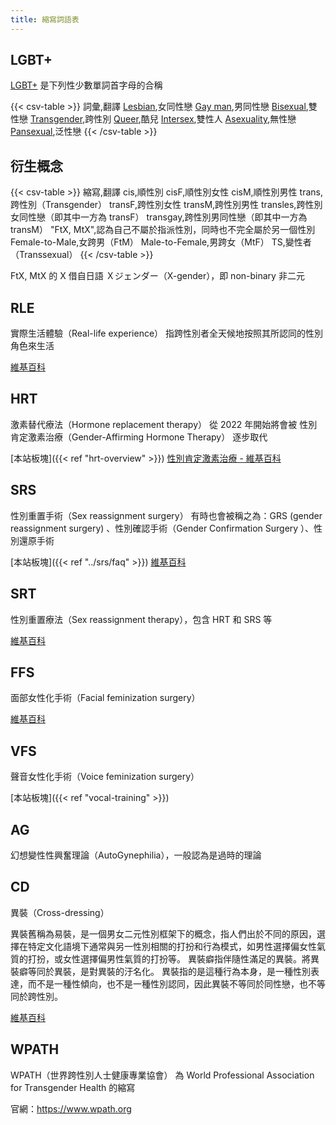 ```yaml
---
title: 縮寫詞語表
---
```


## LGBT+

[LGBT+](https://en.wikipedia.org/wiki/LGBT) 是下列性少數單詞首字母的合稱

{{< csv-table >}}
詞彙,翻譯
[Lesbian](https://en.wikipedia.org/wiki/Lesbian),女同性戀
[Gay man](https://en.wikipedia.org/wiki/Gay_man),男同性戀
[Bisexual](https://en.wikipedia.org/wiki/Bisexuality),雙性戀
[Transgender](https://en.wikipedia.org/wiki/Transgender),跨性別
[Queer](https://en.wikipedia.org/wiki/Queer),酷兒
[Intersex](https://en.wikipedia.org/wiki/Intersex),雙性人
[Asexuality](https://en.wikipedia.org/wiki/Asexuality),無性戀
[Pansexual](https://en.wikipedia.org/wiki/Pansexuality),泛性戀
{{< /csv-table >}}

## 衍生概念

{{< csv-table >}}
縮寫,翻譯
cis,順性別
cisF,順性別女性
cisM,順性別男性
trans,跨性別（Transgender）
transF,跨性別女性
transM,跨性別男性
transles,跨性別女同性戀（即其中一方為 transF）
transgay,跨性別男同性戀（即其中一方為 transM）
"FtX, MtX",認為自己不屬於指派性別，同時也不完全屬於另一個性別
Female-to-Male,女跨男（FtM）
Male-to-Female,男跨女（MtF）
TS,變性者（Transsexual）
{{< /csv-table >}}

FtX, MtX 的 X 借自日語 Ｘジェンダー（X-gender），即 non-binary 非二元

## RLE

實際生活體驗（Real-life experience）
指跨性別者全天候地按照其所認同的性別角色來生活

[維基百科](https://zh.wikipedia.org/zh-tw/實際生活體驗)

## HRT

激素替代療法（Hormone replacement therapy）
從 2022 年開始將會被 性別肯定激素治療（Gender-Affirming Hormone Therapy） 逐步取代

[本站板塊]({{< ref "hrt-overview" >}})
[性別肯定激素治療 - 維基百科](https://zh.wikipedia.org/zh-tw/性別肯定激素治療)

## SRS

性別重置手術（Sex reassignment surgery）
有時也會被稱之為：GRS (gender reassignment surgery) 、性別確認手術（Gender Confirmation Surgery ）、性別還原手術

[本站板塊]({{< ref "../srs/faq" >}})
[維基百科](https://zh.wikipedia.org/zh-tw/性別重置手術)

## SRT

性別重置療法（Sex reassignment therapy），包含 HRT 和 SRS 等

[維基百科](https://zh.wikipedia.org/zh-tw/性別重置療法)

## FFS

面部女性化手術（Facial feminization surgery）

[維基百科](https://zh.wikipedia.org/zh-tw/性別重置療法#其他療法)

## VFS

聲音女性化手術（Voice feminization surgery）

[本站板塊]({{< ref "vocal-training" >}})

## AG

幻想變性性興奮理論（AutoGynephilia），一般認為是過時的理論

## CD

異裝（Cross-dressing）

異裝舊稱為易裝，是一個男女二元性別框架下的概念，指人們出於不同的原因，選擇在特定文化語境下通常與另一性別相關的打扮和行為模式，如男性選擇偏女性氣質的打扮，或女性選擇偏男性氣質的打扮等。
異裝癖指伴隨性滿足的異裝。將異裝癖等同於異裝，是對異裝的汙名化。
異裝指的是這種行為本身，是一種性別表達，而不是一種性傾向，也不是一種性別認同，因此異裝不等同於同性戀，也不等同於跨性別。

[維基百科](https://zh.wikipedia.org/zh-tw/異性裝扮)

## WPATH

WPATH（世界跨性別人士健康專業協會） 為 World Professional Association for Transgender Health 的縮寫

官網：<https://www.wpath.org>
